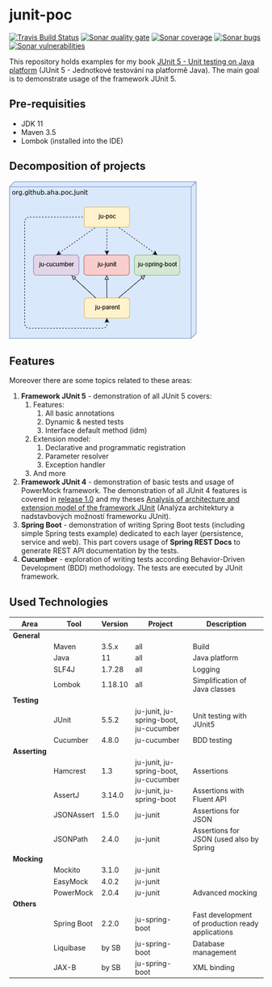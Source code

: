 # junit-poc
[![Travis Build Status][travis-image]][travis-url-main] [![Sonar quality gate][sonar-quality-gate]][sonar-url] [![Sonar coverage][sonar-coverage]][sonar-url] [![Sonar bugs][sonar-bugs]][sonar-url] [![Sonar vulnerabilities][sonar-vulnerabilities]][sonar-url]

This repository holds examples for my book [JUnit 5 - Unit testing on Java platform](http://knihy.pecinovsky.cz/54_junit5) (JUnit 5 - Jednotkové testování na platformě Java).
The main goal is to demonstrate usage of the framework JUnit 5.

## Pre-requisities
* JDK 11
* Maven 3.5
* Lombok (installed into the IDE)

## Decomposition of projects
![Build model](build-model.png?raw=true "Build model")

## Features
 Moreover there are some topics related to these areas:
1. **Framework JUnit 5** - demonstration of all JUnit 5 covers:
    1. Features: 
        1. All basic annotations
        1. Dynamic & nested tests
        1. Interface default method (idm)
    1. Extension model:
        1. Declarative and programmatic registration
        1. Parameter resolver
        1. Exception handler
    1. And more
1. **Framework JUnit 4** - demonstration of basic tests and usage of PowerMock framework. The demonstration of all JUnit 4 features is covered in [release 1.0](https://github.com/arnosthavelka/junit-poc/tree/1.0) and my theses [Analysis of architecture and extension model of the framework JUnit](https://theses.cz/id/p7ghon) (Analýza architektury a nadstavbových možností frameworku JUnit).
1. **Spring Boot** - demonstration of writing Spring Boot tests (including simple Spring tests example) dedicated to each layer (persistence, service and web). This part covers usage of **Spring REST Docs** to generate REST API documentation by the tests. 
1. **Cucumber** - exploration of writing tests according Behavior-Driven Development (BDD) methodology. The tests are executed by JUnit framework.

## Used Technologies

| Area          | Tool             | Version      | Project                                | Description                              |
| ----------    | ---------------- | ------------ | -------------------------------------- | ---------------------------------------- |
| **General**   |                  |              |                                        |                                          |
|               | Maven            | 3.5.x        | all                                    | Build                                    |
|               | Java             | 11           | all                                    | Java platform                            |
|               | SLF4J            | 1.7.28       | all                                    | Logging                                  |
|               | Lombok           | 1.18.10      | all                                    | Simplification of Java classes           |
| **Testing**   |                  |              |                                        |                                          |
|               | JUnit            | 5.5.2        | ju-junit, ju-spring-boot, ju-cucumber  | Unit testing with JUnit5                 |
|               | Cucumber         | 4.8.0        | ju-cucumber                            | BDD testing                              |
| **Asserting** |                  |              |                                        |                                          |
|               | Hamcrest         | 1.3          | ju-junit, ju-spring-boot, ju-cucumber  | Assertions                               |
|               | AssertJ          | 3.14.0       | ju-junit, ju-spring-boot               | Assertions with Fluent API               |
|               | JSONAssert       | 1.5.0        | ju-junit                               | Assertions for JSON                      |
|               | JSONPath         | 2.4.0        | ju-junit                               | Assertions for JSON (used also by Spring |
| **Mocking**   |                  |              |                                        |                                          |
|               | Mockito          | 3.1.0        | ju-junit                               |                                          |
|               | EasyMock         | 4.0.2        | ju-junit                               |                                          |
|               | PowerMock        | 2.0.4        | ju-junit                               | Advanced mocking                         |
| **Others**    |                  |              |                                        |                                          |
|               | Spring Boot      | 2.2.0        | ju-spring-boot                         | Fast development of production ready applications |
|               | Liquibase        | by SB        | ju-spring-boot                         | Database management                      |
|               | JAX-B            | by SB        | ju-spring-boot                         | XML binding                              |

[travis-url-main]: https://travis-ci.org/arnosthavelka/junit-poc
[travis-image]: https://travis-ci.org/arnosthavelka/junit-poc.svg?branch=develop

[sonar-url]: https://sonarcloud.io/dashboard?id=arnosthavelka_ju-root
[sonar-quality-gate]: https://sonarcloud.io/api/project_badges/measure?project=arnosthavelka_ju-root&metric=alert_status
[sonar-coverage]: https://sonarcloud.io/api/project_badges/measure?project=arnosthavelka_ju-root&metric=coverage
[sonar-bugs]: https://sonarcloud.io/api/project_badges/measure?project=arnosthavelka_ju-root&metric=bugs
[sonar-vulnerabilities]: https://sonarcloud.io/api/project_badges/measure?project=arnosthavelka_ju-root&metric=vulnerabilities
